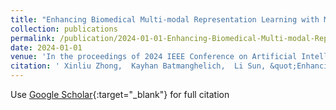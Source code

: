 ```yaml
---
title: "Enhancing Biomedical Multi-modal Representation Learning with Multi-scale Pre-training and Perturbed Report Discrimination"
collection: publications
permalink: /publication/2024-01-01-Enhancing-Biomedical-Multi-modal-Representation-Learning-with-Multi-scale-Pre-training-and-Perturbed-Report-Discrimination
date: 2024-01-01
venue: 'In the proceedings of 2024 IEEE Conference on Artificial Intelligence (CAI)'
citation: ' Xinliu Zhong,  Kayhan Batmanghelich,  Li Sun, &quot;Enhancing Biomedical Multi-modal Representation Learning with Multi-scale Pre-training and Perturbed Report Discrimination.&quot; In the proceedings of 2024 IEEE Conference on Artificial Intelligence (CAI), 2024.'
---
```

Use [Google Scholar](https://scholar.google.com/scholar?q=Enhancing+Biomedical+Multi+modal+Representation+Learning+with+Multi+scale+Pre+training+and+Perturbed+Report+Discrimination){:target="_blank"} for full citation